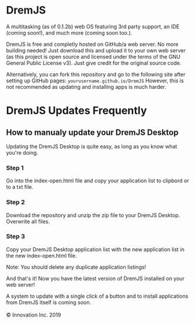 # DremJS
A multitasking (as of 0.1.2b) web OS featuring 3rd party support, an IDE (coming soon!), and much more (coming soon too.).

DremJS is free and completly hosted on GitHub/a web server. No more building needed!
Just download this and upload it to your own web server (as this project is open source and licensed under the terms of the GNU General Public License v3). Just give credit for the original source code.

Alternatively, you can fork this repository and go to the following site after setting up GitHub pages:
<code>yourusername.github.io/DremJS</code>
However, this is not recommended as updating and installing apps is much harder.

# DremJS Updates Frequently
## How to manualy update your DremJS Desktop
Updating the DremJS Desktop is quite easy, as long as you know what you're doing.
### Step 1
Go into the index-open.html file and copy your application list to clipbord or to a txt file.

### Step 2
Download the repository and unzip the zip file to your DremJS Desktop. Overwrite all files.

### Step 3
Copy your DremJS Desktop application list with the new application list in the new index-open.html file.

Note: You should delete any duplicate application listings!

And that's it! Now you have the latest version of DremJS installed on your web server!

A system to update with a single click of a button and to install applications from DremJS itself is coming soon.
<br />
<br />
&copy; Innovation Inc. 2019
